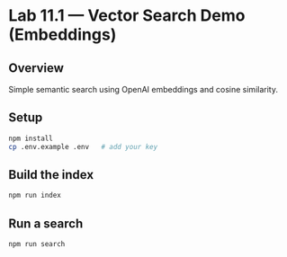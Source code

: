 # Lab 11.1 — Vector Search Demo (Embeddings)

## Overview
Simple semantic search using OpenAI embeddings and cosine similarity.

## Setup
```bash
npm install
cp .env.example .env   # add your key
```

## Build the index
```bash
npm run index
```

## Run a search
```bash
npm run search
```

